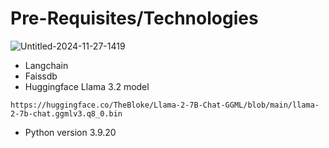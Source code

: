 # Pre-Requisites/Technologies

![Untitled-2024-11-27-1419](https://github.com/user-attachments/assets/b5d99be1-5e98-42d9-a9ab-b68b0de7ec16)

- Langchain
- Faissdb
- Huggingface Llama 3.2 model
```
https://huggingface.co/TheBloke/Llama-2-7B-Chat-GGML/blob/main/llama-2-7b-chat.ggmlv3.q8_0.bin
```
- Python version 3.9.20

